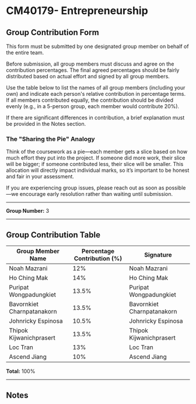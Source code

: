 # CM40179- Entrepreneurship

## Group Contribution Form

This form must be submitted by one designated group member on behalf of the entire team.

Before submission, all group members must discuss and agree on the contribution percentages. The final agreed percentages should be fairly distributed based on actual effort and signed by all group members.

Use the table below to list the names of all group members (including your own) and indicate each person's relative contribution in percentage terms. If all members contributed equally, the contribution should be divided evenly (e.g., in a 5-person group, each member would contribute 20%).

If there are significant differences in contribution, a brief explanation must be provided in the Notes section.

### The "Sharing the Pie" Analogy

Think of the coursework as a pie—each member gets a slice based on how much effort they put into the project. If someone did more work, their slice will be bigger; if someone contributed less, their slice will be smaller. This allocation will directly impact individual marks, so it’s important to be honest and fair in your assessment.

If you are experiencing group issues, please reach out as soon as possible—we encourage early resolution rather than waiting until submission.

---

**Group Number:** 3

---

## Group Contribution Table

| Group Member Name           | Percentage Contribution (%) | Signature         |
|-----------------------------|-----------------------------|-------------------|
| Noah Mazrani                | 12%                         | Noah Mazrani      |
| Ho Ching Mak                | 14%                         | Ho Ching Mak      |
| Puripat Wongpadungkiet      | 13.5%                       | Puripat Wongpadungkiet       |
| Bavornkiet Charnpatanakorn  | 13.5%                       | Bavornkiet Charnpatanakorn   |
| Johnricky Espinosa          | 10.5%                       | Johnricky Espinosa           |
| Thipok Kijwanichprasert     | 13.5%                       | Thipok Kijwanichprasert      |
| Loc Tran                    | 13%                         | Loc Tran           |
| Ascend Jiang                | 10%                         | Ascend Jiang       |

**Total:** 100%

---

## Notes
